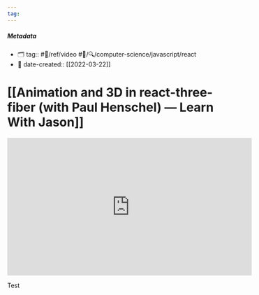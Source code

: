 ```yaml
---
tag:
---
```


##### _Metadata_

- 🗂 tag:: #📝/ref/video #📝/🔍/computer-science/javascript/react
- 📅 date-created:: [[2022-03-22]]

# [[Animation and 3D in react-three-fiber (with Paul Henschel) — Learn With Jason]]

<iframe width="560" height="315" src="https://www.youtube.com/embed/1rP3nNY2hTo" title="YouTube video player" frameborder="0" allow="accelerometer; autoplay; clipboard-write; encrypted-media; gyroscope; picture-in-picture" allowfullscreen></iframe>

Test
